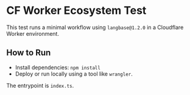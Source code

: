 # CF Worker Ecosystem Test

This test runs a minimal workflow using `langbase@1.2.0` in a Cloudflare Worker environment.

## How to Run

- Install dependencies: `npm install`
- Deploy or run locally using a tool like `wrangler`.

The entrypoint is `index.ts`.
